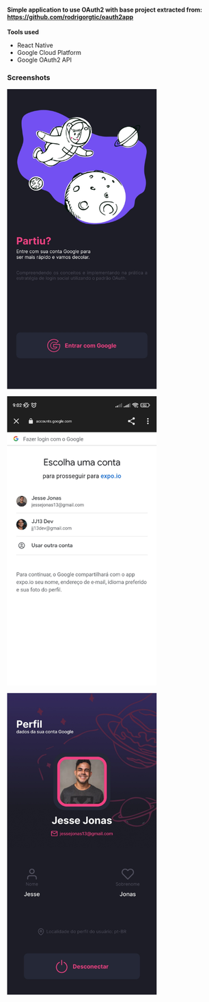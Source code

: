 #### Simple application to use OAuth2 with base project extracted from: https://github.com/rodrigorgtic/oauth2app

**Tools used**

- React Native
- Google Cloud Platform
- Google OAuth2 API

### Screenshots
<p>
  <img src="https://raw.githubusercontent.com/jessejonass/oauth2app/master/screenshots/screenshot-1.jpg" width="350" title="
  Screenshot 1">
  
  <img src="https://raw.githubusercontent.com/jessejonass/oauth2app/master/screenshots/screenshot-2.jpg" width="350" title="
  Screenshot 2">
  
  <img src="https://raw.githubusercontent.com/jessejonass/oauth2app/master/screenshots/screenshot-3.jpg" width="350" title="
  Screenshot 3">
</p>
